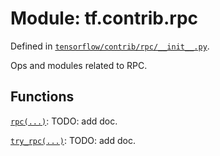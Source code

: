 <div itemscope itemtype="http://developers.google.com/ReferenceObject">
<meta itemprop="name" content="tf.contrib.rpc" />
</div>

# Module: tf.contrib.rpc



Defined in [`tensorflow/contrib/rpc/__init__.py`](https://www.tensorflow.org/code/tensorflow/contrib/rpc/__init__.py).

Ops and modules related to RPC.


## Functions

[`rpc(...)`](../../tf/contrib/rpc/rpc.md): TODO: add doc.

[`try_rpc(...)`](../../tf/contrib/rpc/try_rpc.md): TODO: add doc.

